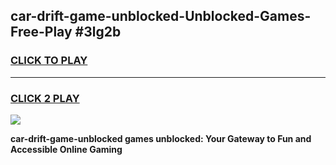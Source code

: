 
## car-drift-game-unblocked-Unblocked-Games-Free-Play #3lg2b
<h3>
<a href="https://us.freeplayer.one?title=car-drift-game-unblocked&ref=9M">CLICK TO PLAY</a></h3>
<hr>

<h3>
<a href="https://us.freeplayer.one?title=car-drift-game-unblocked&ref=9M">CLICK 2 PLAY</a>
  
</h3>

<a href="https://us.freeplayer.one?title=car-drift-game-unblocked&ref=9M"><img src="https://clearcache.store/games.png"></a>


**car-drift-game-unblocked games unblocked: Your Gateway to Fun and Accessible Online Gaming**
